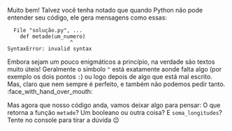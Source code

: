 Muito bem! Talvez você tenha notado que quando Python não pode entender seu código, ele gera mensagens como essas:

```
  File "solução.py", ...
	def metade(um_numero)
                   	^
SyntaxError: invalid syntax
```

Embora sejam um pouco enigmáticos a princípio, na verdade são textos muito úteis! Geralmente o símbolo `^` está exatamente aonde falta algo (por exemplo os dois pontos `:`) ou logo depois de algo que está mal escrito. Mas,  claro que nem sempre é perfeito, e também não podemos pedir tanto. :face_with_hand_over_mouth:

Mas agora que nosso código anda, vamos deixar algo para pensar: O que retorna a  função `metade`? Um booleano ou outra coisa? E `soma_longitudes`? Tente no console para tirar a dúvida :wink:

